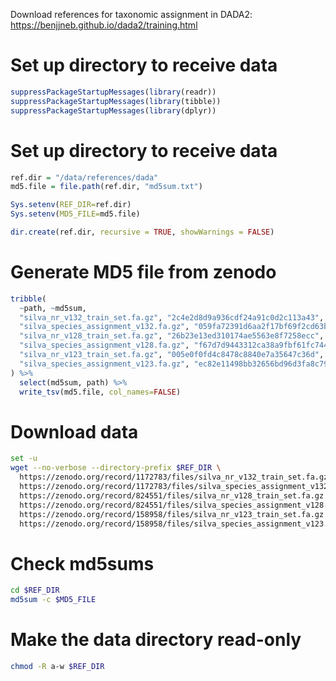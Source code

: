 Download references for taxonomic assignment in DADA2: <https://benjjneb.github.io/dada2/training.html>

Set up directory to receive data
================================

``` r
suppressPackageStartupMessages(library(readr))
suppressPackageStartupMessages(library(tibble))
suppressPackageStartupMessages(library(dplyr))
```

Set up directory to receive data
================================

``` r
ref.dir = "/data/references/dada"
md5.file = file.path(ref.dir, "md5sum.txt")

Sys.setenv(REF_DIR=ref.dir)
Sys.setenv(MD5_FILE=md5.file)

dir.create(ref.dir, recursive = TRUE, showWarnings = FALSE)
```

Generate MD5 file from zenodo
=============================

``` r
tribble(
  ~path, ~md5sum,
  "silva_nr_v132_train_set.fa.gz", "2c4e2d8d9a936cdf24a91c0d2c113a43", 
  "silva_species_assignment_v132.fa.gz", "059fa72391d6aa2f17bf69f2cd63b8ea", 
  "silva_nr_v128_train_set.fa.gz", "26b23e13ed310174ae5563e8f7258ecc",
  "silva_species_assignment_v128.fa.gz", "f67d7d9443312ca38a9fbf61fc744ae4",
  "silva_nr_v123_train_set.fa.gz", "005e0f0fd4c8478c8840e7a35647c36d", 
  "silva_species_assignment_v123.fa.gz", "ec82e11498bb32656bd96d3fa8c79c76"
) %>%
  select(md5sum, path) %>%
  write_tsv(md5.file, col_names=FALSE)
```

Download data
=============

``` bash
set -u
wget --no-verbose --directory-prefix $REF_DIR \
  https://zenodo.org/record/1172783/files/silva_nr_v132_train_set.fa.gz \
  https://zenodo.org/record/1172783/files/silva_species_assignment_v132.fa.gz \
  https://zenodo.org/record/824551/files/silva_nr_v128_train_set.fa.gz \
  https://zenodo.org/record/824551/files/silva_species_assignment_v128.fa.gz \
  https://zenodo.org/record/158958/files/silva_nr_v123_train_set.fa.gz \
  https://zenodo.org/record/158958/files/silva_species_assignment_v123.fa.gz
```

Check md5sums
=============

``` bash
cd $REF_DIR
md5sum -c $MD5_FILE
```

Make the data directory read-only
=================================

``` bash
chmod -R a-w $REF_DIR
```

